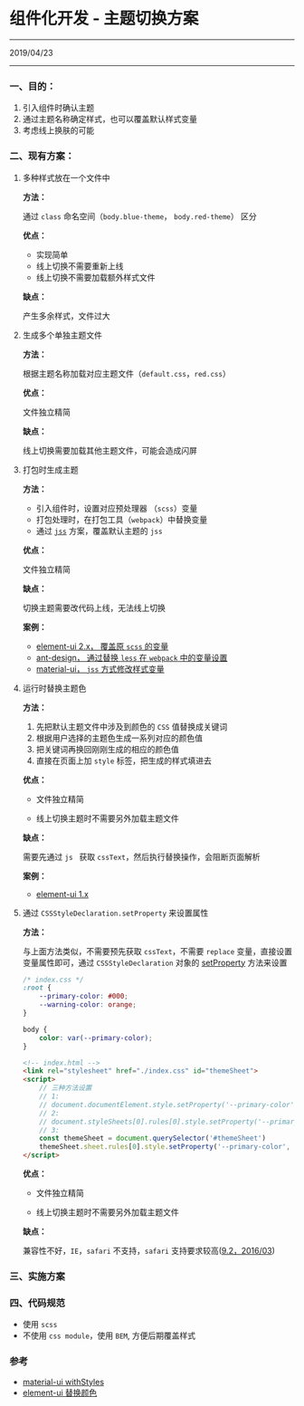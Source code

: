 # 组件化开发 - 主题切换方案

---

2019/04/23

---

### 一、目的：

1. 引入组件时确认主题
2. 通过主题名称确定样式，也可以覆盖默认样式变量
3. 考虑线上换肤的可能

### 二、现有方案：

1. 多种样式放在一个文件中

   **方法：**

   通过 `class` 命名空间（`body.blue-theme`， `body.red-theme`） 区分

   **优点：**

   - 实现简单
   - 线上切换不需要重新上线
   - 线上切换不需要加载额外样式文件

   **缺点：**

   产生多余样式，文件过大

2. 生成多个单独主题文件

   **方法：**

   根据主题名称加载对应主题文件（`default.css`，`red.css`）

   **优点：**

   文件独立精简

   **缺点：**

   线上切换需要加载其他主题文件，可能会造成闪屏

3. 打包时生成主题

   **方法：**

   - 引入组件时，设置对应预处理器 （`scss`）变量
   - 打包处理时，在打包工具（`webpack`）中替换变量
   - 通过 [`jss`](https://cssinjs.org/#react-jss-example) 方案，覆盖默认主题的 `jss`

   **优点：**

   文件独立精简

   **缺点：**

   切换主题需要改代码上线，无法线上切换

   **案例：**

   - [element-ui 2.x， 覆盖原 `scss` 的变量](https://element.eleme.cn/#/zh-CN/component/custom-theme)
   - [ant-design， 通过替换 `less` 在 `webpack` 中的变量设置](https://ant.design/docs/react/customize-theme-cn#%E5%AE%9A%E5%88%B6%E6%96%B9%E5%BC%8F)
   - [material-ui， `jss` 方式修改样式变量](https://material-ui.com/customization/themes/)

4. 运行时替换主题色

   **方法：**

   1. 先把默认主题文件中涉及到颜色的 `CSS` 值替换成关键词
   2. 根据用户选择的主题色生成一系列对应的颜色值
   3. 把关键词再换回刚刚生成的相应的颜色值
   4. 直接在页面上加 `style` 标签，把生成的样式填进去

   **优点：**

   - 文件独立精简

   - 线上切换主题时不需要另外加载主题文件

   **缺点：**

   需要先通过 `js ` 获取 `cssText`，然后执行替换操作，会阻断页面解析

   **案例：**

   - [element-ui 1.x](https://github.com/ElemeFE/element/issues/3054#issuecomment-282527907)

5. 通过 `CSSStyleDeclaration.setProperty` 来设置属性

   **方法：**

   与上面方法类似，不需要预先获取 `cssText`，不需要 `replace` 变量，直接设置变量属性即可，通过 `CSSStyleDeclaration` 对象的 [setProperty](https://developer.mozilla.org/zh-CN/docs/Web/API/CSSStyleDeclaration/setProperty) 方法来设置

   ```css
   /* index.css */
   :root {
       --primary-color: #000;
       --warning-color: orange;
   }
   
   body {
       color: var(--primary-color);
   }
   ```

   ```html
   <!-- index.html -->
   <link rel="stylesheet" href="./index.css" id="themeSheet">
   <script>
       // 三种方法设置
       // 1:
       // document.documentElement.style.setProperty('--primary-color', 'red')
       // 2:
       // document.styleSheets[0].rules[0].style.setProperty('--primary-color', 'red')
       // 3:
       const themeSheet = document.querySelector('#themeSheet')
       themeSheet.sheet.rules[0].style.setProperty('--primary-color', 'red')
   </script>
   ```
   **优点：**

   - 文件独立精简

   - 线上切换主题时不需要另外加载主题文件

   **缺点：**

   兼容性不好，`IE`，`safari` 不支持，`safari` 支持要求较高([9.2，2016/03](<https://caniuse.com/#feat=css-variables>))

### 三、实施方案




### 四、代码规范

  - 使用 `scss`
  - 不使用 `css module`，使用 `BEM`, 方便后期覆盖样式

### 参考

- [material-ui withStyles](https://github.com/mui-org/material-ui/blob/e89a1b7986b34666c028d0243d383487b66615f6/packages/material-ui-styles/src/withStyles.js)
- [element-ui 替换颜色](<https://github.com/ElementUI/theme-preview/blob/master/src/utils/color.js>)